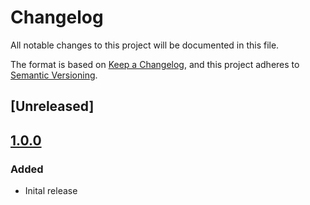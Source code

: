 # Changelog
All notable changes to this project will be documented in this file.

The format is based on [Keep a Changelog](https://keepachangelog.com/en/1.0.0/),
and this project adheres to [Semantic Versioning](https://semver.org/spec/v2.0.0.html).

## [Unreleased]

## [1.0.0]
### Added
- Inital release

[1.0.0]: https://github.com/piotr-cz/rollup-plugin-prepend-modules/releases/tag/v1.0.0
